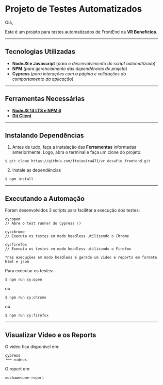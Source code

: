 # **Projeto de Testes Automatizados**

Olá,

Este é um projeto para testes automatizados de FrontEnd da **VR Benefícios**.

----
## **Tecnologias Utilizadas**
* **NodeJS e Javascript** (_para o desenvolvimento do script automatizado_)
* **NPM** (_para gerenciamento das dependências do projeto_)
* **Cypress** (_para interações com a página e validações do comportamento da aplicação_)


----
## **Ferramentas Necessárias**
* [**NodeJS 14 LTS e NPM 6**](https://docs.npmjs.com/downloading-and-installing-node-js-and-npm)
* [**Git Client**](https://git-scm.com/book/pt-br/v2/Come%C3%A7ando-Instalando-o-Git)


----

## **Instalando Dependências**
1. Antes de tudo, faça a instalação das **Ferramentas** informadas anteriormente. Logo, abra o terminal e faça um clone do projeto:
```
$ git clone https://github.com/fteixeira471/vr_desafio_frontend.git
```

2. Instale as dependências
```
$ npm install
```

----
## **Executando a Automação**
Foram desenvolvidos 3 scripts para facilitar a execução dos testes:
```
cy:open
// Abre o test runner do Cypress ()

cy:chrome
// Executa os testes em modo headless utilizando o Chrome

cy:firefox
// Executa os testes em modo headless utilizando o Firefox

*nas execuções em modo headless é gerado um video e reports em formato html e json
```

Para executar os testes:
```
$ npm run cy:open
```
ou
```
$ npm run cy:chrome
```
ou
```
$ npm run cy:firefox
```

----
## **Visualizar Video e os Reports**
O video fica disponível em:
```
cypress
└── videos
```
O report em:
```
mochawesome-report
```
